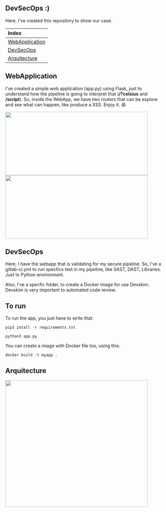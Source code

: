 ## DevSecOps :) 
 
Here, I've created this repository to show our case.

|**Index**
|:---
|[WebApplication](#webapplication)|
|[DevSecOps](#devsecops)|
|[Arquitecture](#arquitecture)|


## WebApplication

I've created a simple web application (app.py) using Flask, just to understand how the pipeline is going to interpret that (**/?celsius** and **/script**).
So, inside the WebApp, we have two routers that can be explore and see what can happen, like produce a XSS.
Enjoy it. 😄


<img src="/uploads/ecd9cd1cb8b8e01f6b48089618a67b92/image.png"  width="450" height="200">

<img src="/uploads/40bf321a8cde80409532928d975cc364/image.png"  width="450" height="200">


## DevSecOps

Here, I have the webapp that is validating for my secure pipeline. So, I've a gitlab-ci.yml to run specfics test in my pipeline, like SAST, DAST, Libraries. Just to Python environment.

Also, I've a specfic folder, to create a Docker image for use Devskim. Devskim is very important to automated code review.

## To run

To run the app, you just have to write that:

```pip3 intall -r requirements.txt ```

```python3 app.py```

You can create a image with Docker file too, using this:

```docker build -t myapp .```

## Arquitecture

<img src="/uploads/cff675b3ba8de6936832889976926e8e/image.png"  width="450" height="400">

